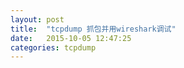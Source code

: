 ```yaml
---
layout: post
title:  "tcpdump 抓包并用wireshark调试"
date:   2015-10-05 12:47:25
categories: tcpdump
---
```

## 
